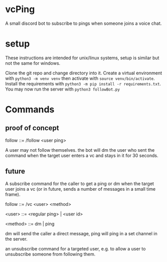 # vcPing
A small discord bot to subscribe to pings when someone joins a voice chat.

# setup

These instructions are intended for unix/linux systems, setup is similar but not the same for windows.  

Clone the git repo and change directory into it.  Create a virtual environment with `python3 -m venv venv` then activate with `source venv/bin/activate`.  Install the requirements with `python3 -m pip install -r requirements.txt`.  You may now run the server with `python3 followBot.py`

# Commands

## proof of concept

follow ::= /follow \<user ping\>

A user may not follow themselves.  the bot will dm the user who sent the command when the target user enters a vc and stays in it for 30 seconds.  

## future

A subscribe command for the caller to get a ping or dm when the target user joins a vc (or in future, sends a number of messages in a small time frame).

follow ::= /vc \<user\> \<method\>

\<user\> ::= \<regular ping\> | \<user id\>

\<method\> ::= dm | ping

dm will send the caller a direct message, ping will ping in a set channel in the server.  

an unsubscribe command for a targeted user, e.g. to allow a user to unsubscribe someone from following them.  

